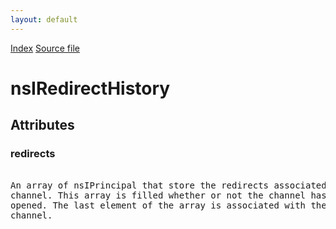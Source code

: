 ```yaml
---
layout: default
---
```

<div id='links'><a href="../index.html">Index</a>
<a href="http://dxr.mozilla.org/mozilla-central/source/netwerk/base/public/nsIRedirectHistory.idl">Source file</a>
</div>

# nsIRedirectHistory #

## Attributes ##

### redirects ###
<pre>  
An array of nsIPrincipal that store the redirects associated with this  
channel. This array is filled whether or not the channel has ever been  
opened. The last element of the array is associated with the most recent  
channel.  
  
</pre>